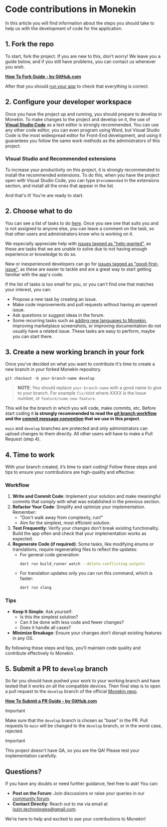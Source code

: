# Code contributions in Monekin

In this article you will find information about the steps you should take to help us with the development of code for the application.

## 1. Fork the repo

To start, fork the project. If you are new to this, don't worry! We leave you a guide below, and if you still have problems, you can contact us whenever you wish.

**[How To Fork Guide - by GitHub.com](https://docs.github.com/en/get-started/quickstart/fork-a-repo)**

After that you should [run your app](https://github.com/enrique-lozano/Monekin/blob/main/docs/RUN_THE_CODE_LOCALLY.md) to check that everything is correct.

## 2. Configure your developer workspace

Once you have the project up and running, you should prepare to develop in Monekin. To make changes to the project and develop on it, the use of **[Visual Studio Code](https://code.visualstudio.com/)** as a text editor is strongly recommended. You can use any other code editor, you can even program using Word, but Visual Studio Code is the most widespread editor for Front-End development, and using it guarantees you follow the same work methods as the administrators of this project.

### Visual Studio and Recommended extensions

To increase your productivity on this project, it is strongly recommended to install the recommended extensions. To do this, when you have the project open with Visual Studio Code, you can type `@recommended` in the extensions section, and install all the ones that appear in the list.

And that's it! You're are ready to start.

## 2. Choose what to do

You can see a list of tasks to do [here](https://github.com/enrique-lozano/Monekin/issues). Once you see one that suits you and is not assigned to anyone else, you can leave a comment on the task, so that other users and administrators know who is working on it.

We especially appreciate help with [issues tagged as "help-wanted"](https://github.com/enrique-lozano/Monekin/issues?q=is%3Aopen+is%3Aissue+label%3A%22help+wanted%22), as these are tasks that we are unable to solve due to not having enough experience or knowledge to do so.

New or inexperienced developers can go for [issues tagged as "good-first-issue"](https://github.com/enrique-lozano/Monekin/issues?q=is%3Aopen+is%3Aissue+label%3A%22good+first+issue%22), as these are easier to tackle and are a great way to start getting familiar with the app's code.

If the list of tasks is too small for you, or you can't find one that matches your interest, you can:

- Propose a new task by creating an issue.
- Make code improvements and pull requests without having an opened issue.
- Ask questions or suggest ideas in the forum.
- Some recurring tasks such as [adding new languages to Monekin](https://github.com/enrique-lozano/Monekin/blob/main/docs/I18N_CONTRIBUTING.md), improving marketplace screenshots, or improving documentation do not usually have a related issue. These tasks are easy to perform, maybe you can start there.

## 3. Create a new working branch in your fork

Once you've decided on what you want to contribute it's time to create a new branch in your forked Monekin
repository.

    git checkout -b your-branch-name develop

> **NOTE**: You should replace `your-branch-name` with a good name to give to your branch. For example `fix/XXXX` where XXXX is the Issue number, or `feature/some-new-feature`.

This will be the branch in which you will code, make commits, etc. Before start coding it **is strongly recommended to read the [git branch workflow](https://github.com/enrique-lozano/Monekin/blob/main/docs/GIT_BRANCHES_WORKFLOW.md) and the [commit message convention](https://github.com/enrique-lozano/Monekin/blob/main/docs/COMMIT_MSG.md) that we use in this project**.

`main` and `develop` branches are protected and only administrators can upload changes to them directly. All other users will have to make a Pull Request (step 4).

## 4. Time to work

With your branch created, it’s time to start coding! Follow these steps and tips to ensure your contributions are high-quality and effective:

### Workflow

1. **Write and Commit Code**: Implement your solution and make meaningful commits that comply with what was established in the previous section.
2. **Refactor Your Code**: Simplify and optimize your implementation. Remember:
   - "Don't walk away from complexity, run!"
   - Aim for the simplest, most efficient solution.
3. **Test Frequently**: Verify your changes don’t break existing functionality. Build the app often and check that your implementation works as expected.
4. **Regenerate Code (if required)**: Some tasks, like modifying enums or translations, require regenerating files to reflect the updates:
   - For general code generation:
     ```bash
     dart run build_runner watch --delete-conflicting-outputs
     ```
   - For translation updates only you can run this command, which is faster:
     ```bash
     dart run slang
     ```

### Tips

- **Keep It Simple**: Ask yourself:
  - Is this the simplest solution?
  - Can it be done with less code and fewer changes?
  - Does it handle all cases?
- **Minimize Breakage**: Ensure your changes don’t disrupt existing features in any OS.

By following these steps and tips, you’ll maintain code quality and contribute effectively to Monekin.

## 5. Submit a PR to `develop` branch

So far you should have pushed your work to your working branch and have tested that it works on all the compatible devices. Then final step is to open a pull request to the `develop` branch of the official [Monekin repo](https://github.com/enrique-lozano/Monekin).

**[How To Submit a PR Guide - by GitHub.com](https://docs.github.com/en/pull-requests/collaborating-with-pull-requests/proposing-changes-to-your-work-with-pull-requests/creating-a-pull-request-from-a-fork)**

> [!IMPORTANT]
> Make sure that the `develop` branch is chosen as "base" in the PR. Pull requests to `main` will be changed to the `develop` branch, or in the worst case, rejected.

> [!IMPORTANT]
> This project doesn't have QA, so you are the QA! Please test your implementation carefully.

## Questions?

If you have any doubts or need further guidance, feel free to ask! You can:

- **Post on the Forum**: Join discussions or raise your queries in our [community forum](https://github.com/enrique-lozano/Monekin/discussions).
- **Contact Directly**: Reach out to me via email at lozin.technologies@gmail.com.

We’re here to help and excited to see your contributions to Monekin!
